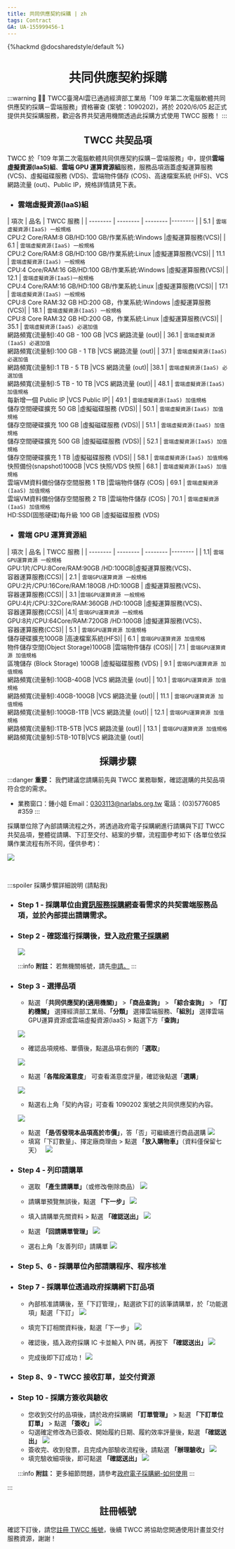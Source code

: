 ```yaml
---
title: 共同供應契約採購 | zh
tags: Contract
GA: UA-155999456-1
---
```


{%hackmd @docsharedstyle/default %}

<center> <h1> 共同供應契約採購 </h1> </center>

:::warning
:tada::tada: TWCC臺灣AI雲已通過經濟部工業局「109 年第二次電腦軟體共同供應契約採購－雲端服務」資格審查 (案號：1090202)，將於 2020/6/05 起正式提供共契採購服務，歡迎各界共契適用機關透過此採購方式使用 TWCC 服務！
:::
 
<center> <h2>  TWCC 共契品項 </h2> </center>

TWCC 於「109 年第二次電腦軟體共同供應契約採購－雲端服務」中，提供**雲端虛擬資源(IaaS)組**、**雲端 GPU 運算資源組**服務，服務品項涵蓋虛擬運算服務 (VCS)、虛擬磁碟服務 (VDS)、雲端物件儲存 (COS)、高速檔案系統 (HFS)、VCS 網路流量 (out)、Public IP，規格詳情請見下表。

- ### 雲端虛擬資源(IaaS)組

| 項次 | 品名 | TWCC 服務 | 
| -------- | -------- | -------- |-------- |
| 5.1     | `雲端虛擬資源(IaaS) 一般規格`<br>CPU:2 Core/RAM:8 GB/HD:100 GB/作業系統:Windows    |虛擬運算服務(VCS)|
| 6.1     | `雲端虛擬資源(IaaS) 一般規格`<br>CPU:2 Core/RAM:8 GB/HD:100 GB/作業系統:Linux    |虛擬運算服務(VCS)|
  | 11.1     | `雲端虛擬資源(IaaS) 一般規格`<br>CPU:4 Core/RAM:16 GB/HD:100 GB/作業系統:Windows    |虛擬運算服務(VCS)|
 | 12.1     | `雲端虛擬資源(IaaS)一般規格`<br>CPU:4 Core/RAM:16 GB/HD:100 GB/作業系統:Linux     |虛擬運算服務(VCS)|
| 17.1     | `雲端虛擬資源(IaaS) 一般規格`<br>CPU:8 Core RAM:32 GB HD:200 GB，作業系統:Windows    |虛擬運算服務(VCS)|
| 18.1     | `雲端虛擬資源(IaaS) 一般規格`<br>CPU:8 Core RAM:32 GB HD:200 GB，作業系統:Linux     |虛擬運算服務(VCS)|
 | 35.1     | `雲端虛擬資源(IaaS) 必選加值`<br>網路頻寬(流量制):40 GB - 100 GB     |VCS 網路流量 (out)|
  | 36.1     | `雲端虛擬資源(IaaS) 必選加值`<br>網路頻寬(流量制):100 GB - 1 TB     |VCS 網路流量 (out)|
 | 37.1     | `雲端虛擬資源(IaaS) 必選加值`<br>網路頻寬(流量制):1 TB - 5 TB     |VCS 網路流量 (out)|
 |38.1     | `雲端虛擬資源(IaaS) 必選加值`<br>網路頻寬(流量制):5 TB - 10 TB     |VCS 網路流量 (out)|
 | 48.1     | `雲端虛擬資源(IaaS) 加值規格`<br>每新增一個 Public IP     |VCS Public IP|
 | 49.1     | `雲端虛擬資源(IaaS) 加值規格`<br>儲存空間硬碟擴充 50 GB    |虛擬磁碟服務 (VDS)|
 | 50.1     | `雲端虛擬資源(IaaS) 加值規格`<br>儲存空間硬碟擴充 100 GB     |虛擬磁碟服務 (VDS)|
 | 51.1     | `雲端虛擬資源(IaaS) 加值規格`<br>儲存空間硬碟擴充 500 GB     |虛擬磁碟服務 (VDS)|
 | 52.1     | `雲端虛擬資源(IaaS) 加值規格`<br>儲存空間硬碟擴充 1 TB     |虛擬磁碟服務 (VDS)|
 | 58.1     | `雲端虛擬資源(IaaS) 加值規格`<br>快照備份(snapshot)100GB    |VCS 快照/VDS 快照
   | 68.1     | `雲端虛擬資源(IaaS) 加值規格`<br>雲端VM資料備份儲存空間服務 1 TB    |雲端物件儲存 (COS)
 | 69.1     | `雲端虛擬資源(IaaS) 加值規格`<br>雲端VM資料備份儲存空間服務 2 TB     |雲端物件儲存 (COS)
  | 70.1     | `雲端虛擬資源(IaaS) 加值規格`<br>HD:SSD(固態硬碟)每升級 100 GB     |虛擬磁碟服務 (VDS)

- ### 雲端 GPU 運算資源組

| 項次 | 品名 | TWCC 服務 |
| -------- | -------- | -------- |-------- |
| 1.1| `雲端GPU運算資源 一般規格`<br>GPU:1片/CPU:8Core/RAM:90GB /HD:100GB|虛擬運算服務(VCS)、<br>容器運算服務(CCS)|
| 2.1 | `雲端GPU運算資源 一般規格`<br>GPU:2片/CPU:16Core/RAM:180GB /HD:100GB |   虛擬運算服務(VCS)、<br>容器運算服務(CCS)|
 | 3.1 |`雲端GPU運算資源 一般規格`<br>GPU:4片/CPU:32Core/RAM:360GB /HD:100GB      |虛擬運算服務(VCS)、<br>容器運算服務(CCS)|
 |4.1| `雲端GPU運算資源 一般規格`<br>GPU:8片/CPU:64Core/RAM:720GB /HD:100GB      |虛擬運算服務(VCS)、<br>容器運算服務(CCS)|
 | 5.1   | `雲端GPU運算資源 加值規格`<br>儲存硬碟擴充100GB     |高速檔案系統(HFS)|
| 6.1     | `雲端GPU運算資源 加值規格`<br>物件儲存空間(Object Storage)100GB     |雲端物件儲存 (COS)|
 | 7.1    | `雲端GPU運算資源 加值規格`<br>區塊儲存 (Block Storage) 100GB     |虛擬磁碟服務 (VDS)
 | 9.1    | `雲端GPU運算資源 加值規格`<br>網路頻寬(流量制):10GB-40GB     |VCS 網路流量 (out)|
| 10.1     | `雲端GPU運算資源 加值規格`<br>網路頻寬(流量制):40GB-100GB     |VCS 網路流量 (out)|
 | 11.1     | `雲端GPU運算資源 加值規格`<br>網路頻寬(流量制):100GB-1TB     |VCS 網路流量 (out)|
 | 12.1     | `雲端GPU運算資源 加值規格`<br>網路頻寬(流量制):1TB-5TB     |VCS 網路流量 (out)|
| 13.1     | `雲端GPU運算資源 加值規格`<br>網路頻寬(流量制):5TB-10TB|VCS 網路流量 (out)|


<center> <h2>  採購步驟 </h2> </center>

:::danger
<i class="fa fa-exclamation-triangle fa-20" aria-hidden="true"></i> **重要：** 我們建議您請購前先與 TWCC 業務聯繫，確認選購的共契品項符合您的需求。 <br>
- 業務窗口：鍾小姐
Email：<a href="mailto:0303113@narlabs.org.tw">0303113@narlabs.org.tw</a>
電話：(03)5776085 #359
:::


採購單位除了內部請購流程之外，將透過政府電子採購網進行請購與下訂 TWCC 共契品項，整體從請購、下訂至交付、結案的步驟，流程圖參考如下 (各單位依採購作業流程有所不同，僅供參考)：

![](https://cos.twcc.ai/SYS-MANUAL/uploads/upload_e6589f639af3ac71870ad25ebb32db02.png)

<br>

:::spoiler 採購步驟詳細說明 (請點我)

- ### Step 1 - 採購單位由[資訊服務採購網](https://www.cloudmarketplace.org.tw/order/Match/Cloud)查看需求的共契雲端服務品項，並於內部提出請購需求。

- ### Step 2 - 確認進行採購後，登入[政府電子採購網](https://web.pcc.gov.tw/pishtml/pisindex.html)
    ![](https://cos.twcc.ai/SYS-MANUAL/uploads/upload_d68a4a7d9280539d7799f6231a1a66b0.png)

    :::info
    <i class="fa fa-paperclip fa-20" aria-hidden="true"></i> **附註：** 若無機關帳號，請先[<ins>申請</ins>。](https://web.pcc.gov.tw/raam/govApplyType1.do?method=govApplyTypeSelect)
    :::

- ### Step 3 - 選擇品項
    - 點選 「**共同供應契約(適用機關)」** >**「商品查詢」** > **「綜合查詢」** > **「訂約機關」** 選擇經濟部工業局、**「分類」** 選擇雲端服務、**「組別」** 選擇雲端GPU運算資源或雲端虛擬資源(IaaS) > 點選下方「**查詢」**

    ![](https://cos.twcc.ai/SYS-MANUAL/uploads/upload_8a3c037837b2dddf95e66cf8a5c5bf7c.png)

    - 確認品項規格、單價後，點選品項右側的「**選取**」

    ![](https://cos.twcc.ai/SYS-MANUAL/uploads/upload_f67fc6aa8b3462f4d1a97940e801ca6a.png)

    - 點選「**各階段滿意度**」 可查看滿意度評量，確認後點選「**選購**」 

    ![](https://cos.twcc.ai/SYS-MANUAL/uploads/upload_01742d33478be6adaae10f090cb98071.png)


    - 點選右上角「契約內容」可查看 1090202 案號之共同供應契約內容。

    ![](https://cos.twcc.ai/SYS-MANUAL/uploads/upload_88529e082acaf9d4952ee5cb07d20d86.png)


    -  點選 **「是∕否發現本品項高於市價」**，答「否」可繼續進行商品選購
    ![](https://cos.twcc.ai/SYS-MANUAL/uploads/upload_3beeca1447e4e6d4233b985a04999207.png)
    - 填寫「下訂數量」、擇定廠商理由 > 點選 **「放入購物車」**（資料僅保留七天）　
    ![](https://cos.twcc.ai/SYS-MANUAL/uploads/upload_560ebba1ab51249c7ca002d77187786f.png)
- ### Step 4 - 列印請購單
    - 選取 **「產生請購單」**（或修改∕刪除商品）
    ![](https://cos.twcc.ai/SYS-MANUAL/uploads/upload_8e24f0f3c101b25be3af08953b8cf352.png)


    - 請購單預覽無誤後，點選 **「下一步」**
![](https://cos.twcc.ai/SYS-MANUAL/uploads/upload_b5409973e9c5ab431cb373586a28f7a6.png)
    - 填入請購單先關資料 > 點選 **「確認送出」**
    ![](https://cos.twcc.ai/SYS-MANUAL/uploads/upload_148329967bd3dd12bff920cf21a8133f.png) 
    - 點選 **「回請購單管理」** 
    ![](https://cos.twcc.ai/SYS-MANUAL/uploads/upload_967170b5f141222b6c3f53e09c299cde.png)
    - 選右上角「友善列印」請購單
    ![](https://cos.twcc.ai/SYS-MANUAL/uploads/upload_70917217e8cf1537ad6690013b9f4ead.png)
- ### Step 5、6 - 採購單位內部請購程序、程序核准
- ### Step 7 - 採購單位透過政府採購網下訂品項
    - 內部核准請購後，至「下訂管理」，點選欲下訂的該筆請購單，於「功能選項」點選「下訂」
![](https://cos.twcc.ai/SYS-MANUAL/uploads/upload_fea04dddbb76205f5b194f649f270f42.png)
    - 填完下訂相關資料後，點選「下一步」
![](https://cos.twcc.ai/SYS-MANUAL/uploads/upload_7fe6b3d168a3e17472737a2c16910083.png)
    - 確認後，插入政府採購 IC 卡並輸入 PIN 碼，再按下 **「確認送出」**
![](https://cos.twcc.ai/SYS-MANUAL/uploads/upload_34a00e5fbb966596261570fdf08c9bdc.png)

    - 完成後即下訂成功！
![](https://cos.twcc.ai/SYS-MANUAL/uploads/upload_1f20dde4663085bbd8173293110a52f4.png)

- ### Step 8、9 - TWCC 接收訂單，並交付資源
- ### Step 10 - 採購方簽收與驗收
    - 您收到交付的品項後，請於政府採購網 **「訂單管理」** > 點選 **「下訂單位訂單」** > 點選 **「簽收」**
    ![](https://cos.twcc.ai/SYS-MANUAL/uploads/upload_1f0f706014c204d36a17fe49ab9d4ddc.png)
    - 勾選確定修改為已簽收、開始履約日期、履約效率評量後，點選 **「確認送出」**
![](https://cos.twcc.ai/SYS-MANUAL/uploads/upload_21a08fe58fc2a2d0fe473b92894013d4.png)
    - 簽收完、收到發票，且完成內部驗收流程後，請點選 **「辦理驗收」**
![](https://cos.twcc.ai/SYS-MANUAL/uploads/upload_65f3fc487d227f911d9277e534472e9a.png)
    - 填完驗收細項後，即可點選 **「確認送出」**
![](https://cos.twcc.ai/SYS-MANUAL/uploads/upload_528f16d7371424147af98b3aaa20a0e5.png)


    :::info
    <i class="fa fa-paperclip fa-20" aria-hidden="true"></i> **附註：** 更多細節問題，請參考[政府電子採購網-如何使用](http://web.pcc.gov.tw/pis/main/pis/client/howto.jsp)
    :::

:::
    
<center> <h2>  註冊帳號 </h2> </center>

確認下訂後，請您[註冊 TWCC 帳號](https://iservice.nchc.org.tw/nchc_service/nchc_member_apply_1.php)，後續 TWCC 將協助您開通使用計畫並交付服務資源，謝謝！

